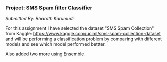
### Project:  SMS Spam filter Classifier

*Submitted By: Bharath Karumudi.*

For this assignment I have selected the dataset "SMS Spam Collection" from Kaggle: https://www.kaggle.com/uciml/sms-spam-collection-dataset and will be performing a classification problem by comparing with different models and see which model performed bettter.

Also added two more using Ensemble.